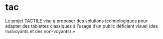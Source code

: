# tac
Le projet TACTILE vise à proposer des solutions technologiques pour adapter des tablettes classiques à l’usage d’un public déficient visuel (des malvoyants et des non-voyants) »
